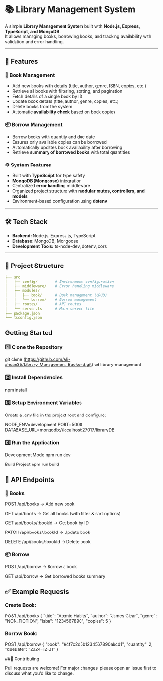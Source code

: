 # 📚 Library Management System  

A simple **Library Management System** built with **Node.js, Express, TypeScript, and MongoDB**.  
It allows managing books, borrowing books, and tracking availability with validation and error handling.  

---

## 🚀 Features  

### 📖 Book Management  
- Add new books with details (title, author, genre, ISBN, copies, etc.)  
- Retrieve all books with filtering, sorting, and pagination  
- Fetch details of a single book by ID  
- Update book details (title, author, genre, copies, etc.)  
- Delete books from the system  
- Automatic **availability check** based on book copies  

### 📦 Borrow Management  
- Borrow books with quantity and due date  
- Ensures only available copies can be borrowed  
- Automatically updates book availability after borrowing  
- Retrieve **summary of borrowed books** with total quantities  

### ⚙️ System Features  
- Built with **TypeScript** for type safety  
- **MongoDB (Mongoose)** integration  
- Centralized **error handling** middleware  
- Organized project structure with **modular routes, controllers, and models**  
- Environment-based configuration using **dotenv**  

---

## 🛠️ Tech Stack  
- **Backend:** Node.js, Express.js, TypeScript  
- **Database:** MongoDB, Mongoose  
- **Development Tools:** ts-node-dev, dotenv, cors  

---

## 📂 Project Structure  

```yaml
├── src
│   ├── config/        # Environment configuration
│   ├── middleware/    # Error handling middleware
│   ├── modules/
│   │   ├── book/      # Book management (CRUD)
│   │   └── borrow/    # Borrow management
│   ├── routes/        # API routes
│   └── server.ts      # Main server file
├── package.json
└── tsconfig.json
```
## Getting Started
### 1️⃣ Clone the Repository
git clone (https://github.com/Ali-ahsan35/Library_Management_Backend.git)
cd library-management

### 2️⃣ Install Dependencies
npm install

### 3️⃣ Setup Environment Variables

Create a .env file in the project root and configure:

NODE_ENV=development
PORT=5000
DATABASE_URL=mongodb://localhost:27017/libraryDB

### 4️⃣ Run the Application
Development Mode
npm run dev

Build Project
npm run build

## 📡 API Endpoints
### 📖 Books

POST /api/books → Add new book

GET /api/books → Get all books (with filter & sort options)

GET /api/books/:bookId → Get book by ID

PATCH /api/books/:bookId → Update book

DELETE /api/books/:bookId → Delete book

### 📦 Borrow

POST /api/borrow → Borrow a book

GET /api/borrow → Get borrowed books summary

## ✅ Example Requests

### Create Book:

POST /api/books
{
  "title": "Atomic Habits",
  "author": "James Clear",
  "genre": "NON_FICTION",
  "isbn": "1234567890",
  "copies": 5
}


### Borrow Book:

POST /api/borrow
{
  "book": "64f7c2d5b1234567890abcd1",
  "quantity": 2,
  "dueDate": "2024-12-31"
}

##🤝 Contributing

Pull requests are welcome! For major changes, please open an issue first to discuss what you’d like to change.
